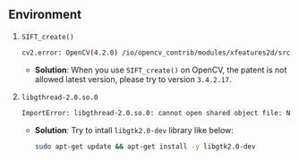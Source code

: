 ## Environment

1. `SIFT_create()`

    ```sh
    cv2.error: OpenCV(4.2.0) /io/opencv_contrib/modules/xfeatures2d/src/sift.cpp:1210: error: (-213:The function/feature is not implemented) This algorithm is patented and is excluded in this configuration; Set OPENCV_ENABLE_NONFREE CMake option and rebuild the library in function 'create'
    ```

    - **Solution**: When you use `SIFT_create()` on OpenCV, the patent is not allowed latest version, please try to version `3.4.2.17`.


2. `libgthread-2.0.so.0`

    ```sh
    ImportError: libgthread-2.0.so.0: cannot open shared object file: No such file or directory
    ```

    - **Solution**: Try to intall `libgtk2.0-dev` library like below:
        ```sh
        sudo apt-get update && apt-get install -y libgtk2.0-dev
        ```
